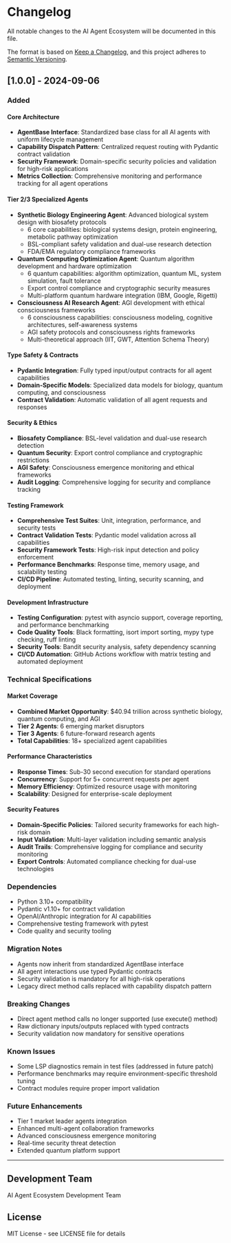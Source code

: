 # Changelog

All notable changes to the AI Agent Ecosystem will be documented in this file.

The format is based on [Keep a Changelog](https://keepachangelog.com/en/1.0.0/),
and this project adheres to [Semantic Versioning](https://semver.org/spec/v2.0.0.html).

## [1.0.0] - 2024-09-06

### Added

#### Core Architecture
- **AgentBase Interface**: Standardized base class for all AI agents with uniform lifecycle management
- **Capability Dispatch Pattern**: Centralized request routing with Pydantic contract validation
- **Security Framework**: Domain-specific security policies and validation for high-risk applications
- **Metrics Collection**: Comprehensive monitoring and performance tracking for all agent operations

#### Tier 2/3 Specialized Agents
- **Synthetic Biology Engineering Agent**: Advanced biological system design with biosafety protocols
  - 6 core capabilities: biological systems design, protein engineering, metabolic pathway optimization
  - BSL-compliant safety validation and dual-use research detection
  - FDA/EMA regulatory compliance frameworks
- **Quantum Computing Optimization Agent**: Quantum algorithm development and hardware optimization
  - 6 quantum capabilities: algorithm optimization, quantum ML, system simulation, fault tolerance
  - Export control compliance and cryptographic security measures
  - Multi-platform quantum hardware integration (IBM, Google, Rigetti)
- **Consciousness AI Research Agent**: AGI development with ethical consciousness frameworks
  - 6 consciousness capabilities: consciousness modeling, cognitive architectures, self-awareness systems
  - AGI safety protocols and consciousness rights frameworks
  - Multi-theoretical approach (IIT, GWT, Attention Schema Theory)

#### Type Safety & Contracts
- **Pydantic Integration**: Fully typed input/output contracts for all agent capabilities
- **Domain-Specific Models**: Specialized data models for biology, quantum computing, and consciousness
- **Contract Validation**: Automatic validation of all agent requests and responses

#### Security & Ethics
- **Biosafety Compliance**: BSL-level validation and dual-use research detection
- **Quantum Security**: Export control compliance and cryptographic restrictions
- **AGI Safety**: Consciousness emergence monitoring and ethical frameworks
- **Audit Logging**: Comprehensive logging for security and compliance tracking

#### Testing Framework
- **Comprehensive Test Suites**: Unit, integration, performance, and security tests
- **Contract Validation Tests**: Pydantic model validation across all capabilities
- **Security Framework Tests**: High-risk input detection and policy enforcement
- **Performance Benchmarks**: Response time, memory usage, and scalability testing
- **CI/CD Pipeline**: Automated testing, linting, security scanning, and deployment

#### Development Infrastructure
- **Testing Configuration**: pytest with asyncio support, coverage reporting, and performance benchmarking
- **Code Quality Tools**: Black formatting, isort import sorting, mypy type checking, ruff linting
- **Security Tools**: Bandit security analysis, safety dependency scanning
- **CI/CD Automation**: GitHub Actions workflow with matrix testing and automated deployment

### Technical Specifications

#### Market Coverage
- **Combined Market Opportunity**: $40.94 trillion across synthetic biology, quantum computing, and AGI
- **Tier 2 Agents**: 6 emerging market disruptors
- **Tier 3 Agents**: 6 future-forward research agents
- **Total Capabilities**: 18+ specialized agent capabilities

#### Performance Characteristics
- **Response Times**: Sub-30 second execution for standard operations
- **Concurrency**: Support for 5+ concurrent requests per agent
- **Memory Efficiency**: Optimized resource usage with monitoring
- **Scalability**: Designed for enterprise-scale deployment

#### Security Features
- **Domain-Specific Policies**: Tailored security frameworks for each high-risk domain
- **Input Validation**: Multi-layer validation including semantic analysis
- **Audit Trails**: Comprehensive logging for compliance and security monitoring
- **Export Controls**: Automated compliance checking for dual-use technologies

### Dependencies
- Python 3.10+ compatibility
- Pydantic v1.10+ for contract validation
- OpenAI/Anthropic integration for AI capabilities
- Comprehensive testing framework with pytest
- Code quality and security tooling

### Migration Notes
- Agents now inherit from standardized AgentBase interface
- All agent interactions use typed Pydantic contracts
- Security validation is mandatory for all high-risk operations
- Legacy direct method calls replaced with capability dispatch pattern

### Breaking Changes
- Direct agent method calls no longer supported (use execute() method)
- Raw dictionary inputs/outputs replaced with typed contracts
- Security validation now mandatory for sensitive operations

### Known Issues
- Some LSP diagnostics remain in test files (addressed in future patch)
- Performance benchmarks may require environment-specific threshold tuning
- Contract modules require proper import validation

### Future Enhancements
- Tier 1 market leader agents integration
- Enhanced multi-agent collaboration frameworks
- Advanced consciousness emergence monitoring
- Real-time security threat detection
- Extended quantum platform support

---

## Development Team
AI Agent Ecosystem Development Team

## License
MIT License - see LICENSE file for details